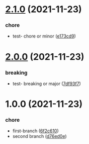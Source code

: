 # [2.1.0](https://github.com/eoludotun-harrys/test-tagging/compare/v2.0.0...v2.1.0) (2021-11-23)


### chore

* test- chore or minor ([e173cd9](https://github.com/eoludotun-harrys/test-tagging/commit/e173cd98ce4c82020e3e55970fa879238224d509))

# [2.0.0](https://github.com/eoludotun-harrys/test-tagging/compare/v1.0.0...v2.0.0) (2021-11-23)


### breaking

* test- breaking or major ([7df93f7](https://github.com/eoludotun-harrys/test-tagging/commit/7df93f70bfd17e355dbd048a348e12aa67b4cac1))

# 1.0.0 (2021-11-23)


### chore

* first-branch ([6f2c610](https://github.com/eoludotun-harrys/test-tagging/commit/6f2c610d29b9b64869848ec05707de4d2388ed2f))
* second branch ([d76ed0e](https://github.com/eoludotun-harrys/test-tagging/commit/d76ed0ec799229563ed5e3ef0c954c3c61461725))
